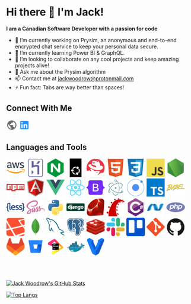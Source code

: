 # Hi there 👋 I'm Jack!

**I am a Canadian Software Developer with a passion for code**

- 🔭 I’m currently working on Prysim, an anonymous and end-to-end encrypted chat service to keep your personal data secure.
- 🌱 I’m currently learning Power BI & GraphQL.
- 👯 I’m looking to collaborate on any cool projects and keep amazing projects alive!
- 💬 Ask me about the Prysim algorithm
- 📫 Contact me at <a href = "mailto: jackwoodrow@protonmail.com">jackwoodrow@protonmail.com</a>
- ⚡ Fun fact: Tabs are way better than spaces!

## Connect With Me

[<svg style="width:30px;height:30px;color:DimGrey;" viewBox="0 0 24 24">
    <path fill="currentColor" d="M17.9,17.39C17.64,16.59 16.89,16 16,16H15V13A1,1 0 0,0 14,12H8V10H10A1,1 0 0,0 11,9V7H13A2,2 0 0,0 15,5V4.59C17.93,5.77 20,8.64 20,12C20,14.08 19.2,15.97 17.9,17.39M11,19.93C7.05,19.44 4,16.08 4,12C4,11.38 4.08,10.78 4.21,10.21L9,15V16A2,2 0 0,0 11,18M12,2A10,10 0 0,0 2,12A10,10 0 0,0 12,22A10,10 0 0,0 22,12A10,10 0 0,0 12,2Z" />
</svg>](https://jackwoodrow.com)
[<svg style="width:30px;height:30px;color:DodgerBlue" viewBox="0 0 24 24">
    <path fill="currentColor" d="M19 3A2 2 0 0 1 21 5V19A2 2 0 0 1 19 21H5A2 2 0 0 1 3 19V5A2 2 0 0 1 5 3H19M18.5 18.5V13.2A3.26 3.26 0 0 0 15.24 9.94C14.39 9.94 13.4 10.46 12.92 11.24V10.13H10.13V18.5H12.92V13.57C12.92 12.8 13.54 12.17 14.31 12.17A1.4 1.4 0 0 1 15.71 13.57V18.5H18.5M6.88 8.56A1.68 1.68 0 0 0 8.56 6.88C8.56 5.95 7.81 5.19 6.88 5.19A1.69 1.69 0 0 0 5.19 6.88C5.19 7.81 5.95 8.56 6.88 8.56M8.27 18.5V10.13H5.5V18.5H8.27Z" />
</svg>](https://www.linkedin.com/in/jack-woodrow-6a5b87178)

## Languages and Tools

<img src="https://raw.githubusercontent.com/devicons/devicon/master/icons/amazonwebservices/amazonwebservices-original.svg" alt="AWS" width="50">
<img src="https://raw.githubusercontent.com/devicons/devicon/master/icons/heroku/heroku-original.svg" alt="Heroku" width="50">
<img src="https://raw.githubusercontent.com/devicons/devicon/master/icons/nginx/nginx-original.svg" alt="Nginx" width="50">
<img src="https://raw.githubusercontent.com/devicons/devicon/master/icons/ubuntu/ubuntu-plain.svg" alt="Ubuntu" width="50">
<img src="https://raw.githubusercontent.com/devicons/devicon/master/icons/redhat/redhat-plain.svg" alt="RedHat" width="50">
<img src="https://raw.githubusercontent.com/devicons/devicon/master/icons/html5/html5-original.svg" alt="HTML 5" width="50">
<img src="https://raw.githubusercontent.com/devicons/devicon/master/icons/css3/css3-original.svg" alt="CSS3" width="50">
<img src="https://raw.githubusercontent.com/devicons/devicon/master/icons/javascript/javascript-original.svg" alt="JavaScript" width="50">
<img src="https://raw.githubusercontent.com/devicons/devicon/master/icons/nodejs/nodejs-original.svg" alt="NodeJS" width="50">
<img src="https://raw.githubusercontent.com/devicons/devicon/master/icons/npm/npm-original-wordmark.svg" alt="NPM" width="50">
<img src="https://raw.githubusercontent.com/devicons/devicon/master/icons/angularjs/angularjs-original.svg" alt="Angular" width="50">
<img src="https://raw.githubusercontent.com/devicons/devicon/master/icons/vuejs/vuejs-original.svg" alt="VueJS" width="50">
<img src="https://raw.githubusercontent.com/devicons/devicon/master/icons/react/react-original.svg" alt="React" width="50">
<img src="https://raw.githubusercontent.com/devicons/devicon/master/icons/bootstrap/bootstrap-plain.svg" alt="Bootstrap" width="50">
<img src="https://raw.githubusercontent.com/devicons/devicon/master/icons/electron/electron-original.svg" alt="Electron" width="50">
<img src="https://raw.githubusercontent.com/devicons/devicon/master/icons/ionic/ionic-original.svg" alt="ionic" width="50">
<img src="https://raw.githubusercontent.com/devicons/devicon/master/icons/typescript/typescript-original.svg" alt="TypeScript" width="50">
<img src="https://raw.githubusercontent.com/devicons/devicon/master/icons/babel/babel-original.svg" alt="Babel" width="50">
<img src="https://raw.githubusercontent.com/devicons/devicon/master/icons/less/less-plain-wordmark.svg" alt="Less" width="50">
<img src="https://raw.githubusercontent.com/devicons/devicon/master/icons/sass/sass-original.svg" alt="SASS" width="50">
<img src="https://raw.githubusercontent.com/devicons/devicon/master/icons/python/python-original.svg" alt="Python" width="50">
<img src="https://raw.githubusercontent.com/devicons/devicon/master/icons/django/django-original.svg" alt="Django" width="50">
<img src="https://raw.githubusercontent.com/devicons/devicon/master/icons/ruby/ruby-original.svg" alt="Ruby" width="50">
<img src="https://raw.githubusercontent.com/devicons/devicon/master/icons/rails/rails-plain.svg" alt="Rails" width="50">
<img src="https://raw.githubusercontent.com/devicons/devicon/master/icons/csharp/csharp-original.svg" alt="C#" width="50">
<img src="https://raw.githubusercontent.com/devicons/devicon/master/icons/dot-net/dot-net-original.svg" alt="NET" width="50">
<img src="https://raw.githubusercontent.com/devicons/devicon/master/icons/php/php-plain.svg" alt="PHP" width="50">
<img src="https://raw.githubusercontent.com/devicons/devicon/master/icons/laravel/laravel-plain.svg" alt="Laravel" width="50">
<img src="https://raw.githubusercontent.com/devicons/devicon/master/icons/mongodb/mongodb-original.svg" alt="MongoDB" width="50">
<img src="https://raw.githubusercontent.com/devicons/devicon/master/icons/mysql/mysql-original.svg" alt="MySQL" width="50">
<img src="https://raw.githubusercontent.com/devicons/devicon/master/icons/postgresql/postgresql-plain.svg" alt="PostgreSQL" width="50">
<img src="https://raw.githubusercontent.com/devicons/devicon/master/icons/redis/redis-original.svg" alt="Redis" width="50">
<img src="https://raw.githubusercontent.com/devicons/devicon/master/icons/slack/slack-original.svg" alt="Slack" width="50">
<img src="https://raw.githubusercontent.com/devicons/devicon/master/icons/trello/trello-plain.svg" alt="Trello" width="50">
<img src="https://raw.githubusercontent.com/devicons/devicon/master/icons/git/git-original.svg" alt="GIT" width="50">
<img src="https://raw.githubusercontent.com/devicons/devicon/master/icons/github/github-original.svg" alt="GitHub" width="50">
<img src="https://raw.githubusercontent.com/devicons/devicon/master/icons/gitlab/gitlab-original.svg" alt="GitLab" width="50">
<img src="https://raw.githubusercontent.com/devicons/devicon/master/icons/bitbucket/bitbucket-original.svg" alt="BitBucket" width="50">
<img src="https://raw.githubusercontent.com/devicons/devicon/master/icons/jetbrains/jetbrains-original.svg" alt="JetBrains" width="50">
<img src="https://raw.githubusercontent.com/devicons/devicon/master/icons/docker/docker-original.svg" alt="Docker" width="50">
<img src="https://raw.githubusercontent.com/devicons/devicon/master/icons/vagrant/vagrant-original.svg" alt="Vagrant" width="50">

<br><br>

[![Jack Woodrow's GitHub Stats](https://github-readme-stats.vercel.app/api?username=jwoodrow99&hide_border=true&show_icons=true)](https://github.com/jwoodrow99)

[![Top Langs](https://github-readme-stats.vercel.app/api/top-langs/?username=jwoodrow99&hide_border=true)](https://github.com/jwoodrow99?tab=repositories)

